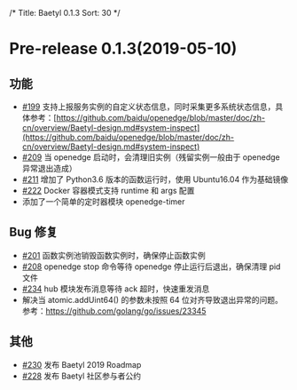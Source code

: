 /*
Title: Baetyl 0.1.3
Sort: 30
*/

# Pre-release 0.1.3(2019-05-10)

## 功能

- [#199](https://github.com/baidu/openedge/issues/199) 支持上报服务实例的自定义状态信息，同时采集更多系统状态信息，具体参考：[https://github.com/baidu/openedge/blob/master/doc/zh-cn/overview/Baetyl-design.md#system-inspect](https://github.com/baidu/openedge/blob/master/doc/zh-cn/overview/Baetyl-design.md#system-inspect)
- [#209](https://github.com/baidu/openedge/issues/209) 当 openedge 启动时，会清理旧实例（残留实例一般由于 openedge 异常退出造成）
- [#211](https://github.com/baidu/openedge/issues/211) 增加了 Python3.6 版本的函数运行时，使用 Ubuntu16.04 作为基础镜像
- [#222](https://github.com/baidu/openedge/issues/222) Docker 容器模式支持 runtime 和 args 配置
- 添加了一个简单的定时器模块 openedge-timer

## Bug 修复

- [#201](https://github.com/baidu/openedge/issues/201) 函数实例池销毁函数实例时，确保停止函数实例
- [#208](https://github.com/baidu/openedge/issues/208) openedge stop 命令等待 openedge 停止运行后退出，确保清理 pid 文件
- [#234](https://github.com/baidu/openedge/issues/234) hub 模块发布消息等待 ack 超时，快速重发消息
- 解决当 atomic.addUint64() 的参数未按照 64 位对齐导致退出异常的问题。参考：https://github.com/golang/go/issues/23345

## 其他

- [#230](https://github.com/baidu/openedge/issues/230) 发布 Baetyl 2019 Roadmap
- [#228](https://github.com/baidu/openedge/issues/228) 发布 Baetyl 社区参与者公约